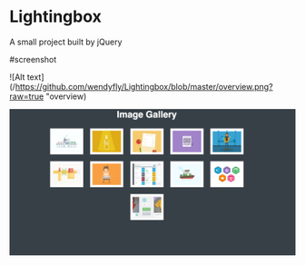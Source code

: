 # Lightingbox
A small project built by jQuery

#screenshot

![Alt text](/https://github.com/wendyfly/Lightingbox/blob/master/overview.png?raw=true "overview)

![ScreenShot](https://github.com/wendyfly/Lightingbox/blob/master/overview.png)
